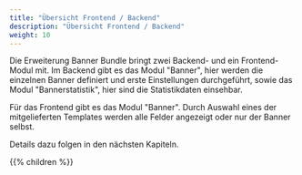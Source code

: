 ```yaml
---
title: "Übersicht Frontend / Backend"
description: "Übersicht Frontend / Backend"
weight: 10
---
```


Die Erweiterung Banner Bundle bringt zwei Backend- und ein Frontend-Modul mit.
Im Backend gibt es das Modul "Banner", hier werden die einzelnen Banner definiert
und erste Einstellungen durchgeführt, sowie das Modul "Bannerstatistik",  hier
sind die Statistikdaten einsehbar.

Für das Frontend gibt es das Modul "Banner". Durch Auswahl eines der
mitgelieferten Templates werden alle Felder angezeigt oder nur der Banner selbst.

Details dazu folgen in den nächsten Kapiteln.


{{% children %}}